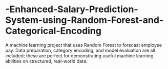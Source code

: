 # -Enhanced-Salary-Prediction-System-using-Random-Forest-and-Categorical-Encoding
A machine learning project that uses Random Forest to forecast employee pay. Data preparation, category encoding, and model evaluation are all included; these are perfect for demonstrating useful machine learning abilities on structured, real-world data.
